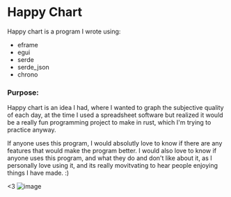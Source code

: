 # Happy Chart
Happy chart is a program I wrote using:
- eframe
- egui
- serde
- serde_json
- chrono

### Purpose:
Happy chart is an idea I had, where I wanted to graph the subjective quality of each day, at the time I used a spreadsheet software but realized it would be a really fun programming project to make in rust, which I'm trying to practice anyway.

If anyone uses this program, I would absolutly love to know if there are any features that would make the program better. 
I would also love to know if anyone uses this program, and what they do and don't like about it, as I personally love using it, and its really movitvating to hear people enjoying things I have made. :)

<3
![image](https://i.imgur.com/QHpn7mU.png)

